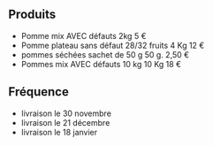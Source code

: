 ## Produits
* Pomme mix AVEC défauts 2kg                  5 €
* Pomme plateau sans défaut 28/32 fruits 4 Kg 12 €
* pommes séchées sachet de 50 g 50 g.         2,50 €
* Pommes mix AVEC défauts 10 kg 10 Kg         18 €
## Fréquence
* livraison le 30 novembre
* livraison le 21 décembre
* livraison le 18 janvier

